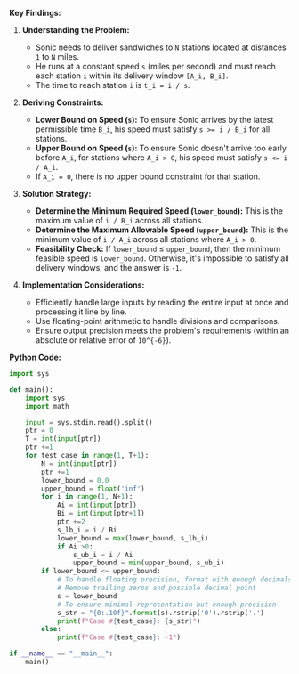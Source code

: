 **Key Findings:**

1. **Understanding the Problem:**
   - Sonic needs to deliver sandwiches to `N` stations located at distances `1` to `N` miles.
   - He runs at a constant speed `s` (miles per second) and must reach each station `i` within its delivery window `[A_i, B_i]`.
   - The time to reach station `i` is `t_i = i / s`.

2. **Deriving Constraints:**
   - **Lower Bound on Speed (`s`):** To ensure Sonic arrives by the latest permissible time `B_i`, his speed must satisfy `s >= i / B_i` for all stations.
   - **Upper Bound on Speed (`s`):** To ensure Sonic doesn't arrive too early before `A_i`, for stations where `A_i > 0`, his speed must satisfy `s <= i / A_i`.
   - If `A_i = 0`, there is no upper bound constraint for that station.

3. **Solution Strategy:**
   - **Determine the Minimum Required Speed (`lower_bound`):** This is the maximum value of `i / B_i` across all stations.
   - **Determine the Maximum Allowable Speed (`upper_bound`):** This is the minimum value of `i / A_i` across all stations where `A_i > 0`.
   - **Feasibility Check:** If `lower_bound` ≤ `upper_bound`, then the minimum feasible speed is `lower_bound`. Otherwise, it's impossible to satisfy all delivery windows, and the answer is `-1`.

4. **Implementation Considerations:**
   - Efficiently handle large inputs by reading the entire input at once and processing it line by line.
   - Use floating-point arithmetic to handle divisions and comparisons.
   - Ensure output precision meets the problem's requirements (within an absolute or relative error of `10^{-6}`).

**Python Code:**

```python
import sys

def main():
    import sys
    import math

    input = sys.stdin.read().split()
    ptr = 0
    T = int(input[ptr])
    ptr +=1
    for test_case in range(1, T+1):
        N = int(input[ptr])
        ptr +=1
        lower_bound = 0.0
        upper_bound = float('inf')
        for i in range(1, N+1):
            Ai = int(input[ptr])
            Bi = int(input[ptr+1])
            ptr +=2
            s_lb_i = i / Bi
            lower_bound = max(lower_bound, s_lb_i)
            if Ai >0:
                s_ub_i = i / Ai
                upper_bound = min(upper_bound, s_ub_i)
        if lower_bound <= upper_bound:
            # To handle floating precision, format with enough decimals
            # Remove trailing zeros and possible decimal point
            s = lower_bound
            # To ensure minimal representation but enough precision
            s_str = "{0:.10f}".format(s).rstrip('0').rstrip('.')
            print(f"Case #{test_case}: {s_str}")
        else:
            print(f"Case #{test_case}: -1")

if __name__ == "__main__":
    main()
```